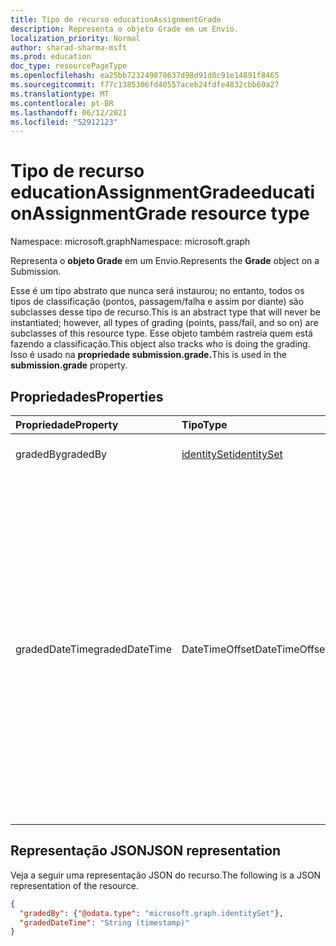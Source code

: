 ```yaml
---
title: Tipo de recurso educationAssignmentGrade
description: Representa o objeto Grade em um Envio.
localization_priority: Normal
author: sharad-sharma-msft
ms.prod: education
doc_type: resourcePageType
ms.openlocfilehash: ea25bb723249878637d98d91d8c91e14891f8465
ms.sourcegitcommit: f77c1385306fd40557aceb24fdfe4832cbb60a27
ms.translationtype: MT
ms.contentlocale: pt-BR
ms.lasthandoff: 06/12/2021
ms.locfileid: "52912123"
---
```

# <a name="educationassignmentgrade-resource-type"></a><span data-ttu-id="668b0-103">Tipo de recurso educationAssignmentGrade</span><span class="sxs-lookup"><span data-stu-id="668b0-103">educationAssignmentGrade resource type</span></span>

<span data-ttu-id="668b0-104">Namespace: microsoft.graph</span><span class="sxs-lookup"><span data-stu-id="668b0-104">Namespace: microsoft.graph</span></span>

<span data-ttu-id="668b0-105">Representa o **objeto Grade** em um Envio.</span><span class="sxs-lookup"><span data-stu-id="668b0-105">Represents the **Grade** object on a Submission.</span></span> 

<span data-ttu-id="668b0-106">Esse é um tipo abstrato que nunca será instaurou; no entanto, todos os tipos de classificação (pontos, passagem/falha e assim por diante) são subclasses desse tipo de recurso.</span><span class="sxs-lookup"><span data-stu-id="668b0-106">This is an abstract type that will never be instantiated; however, all types of grading (points, pass/fail, and so on) are subclasses of this resource type.</span></span> <span data-ttu-id="668b0-107">Esse objeto também rastreia quem está fazendo a classificação.</span><span class="sxs-lookup"><span data-stu-id="668b0-107">This object also tracks who is doing the grading.</span></span> <span data-ttu-id="668b0-108">Isso é usado na **propriedade submission.grade.**</span><span class="sxs-lookup"><span data-stu-id="668b0-108">This is used in the **submission.grade** property.</span></span>


## <a name="properties"></a><span data-ttu-id="668b0-109">Propriedades</span><span class="sxs-lookup"><span data-stu-id="668b0-109">Properties</span></span>
| <span data-ttu-id="668b0-110">Propriedade</span><span class="sxs-lookup"><span data-stu-id="668b0-110">Property</span></span>     | <span data-ttu-id="668b0-111">Tipo</span><span class="sxs-lookup"><span data-stu-id="668b0-111">Type</span></span>   |<span data-ttu-id="668b0-112">Descrição</span><span class="sxs-lookup"><span data-stu-id="668b0-112">Description</span></span>|
|:---------------|:--------|:----------|
|<span data-ttu-id="668b0-113">gradedBy</span><span class="sxs-lookup"><span data-stu-id="668b0-113">gradedBy</span></span>|[<span data-ttu-id="668b0-114">identitySet</span><span class="sxs-lookup"><span data-stu-id="668b0-114">identitySet</span></span>](identityset.md)| <span data-ttu-id="668b0-115">Usuário que fez a classificação.</span><span class="sxs-lookup"><span data-stu-id="668b0-115">User who did the grading.</span></span> |
|<span data-ttu-id="668b0-116">gradedDateTime</span><span class="sxs-lookup"><span data-stu-id="668b0-116">gradedDateTime</span></span>|<span data-ttu-id="668b0-117">DateTimeOffset</span><span class="sxs-lookup"><span data-stu-id="668b0-117">DateTimeOffset</span></span>| <span data-ttu-id="668b0-118">Momento no tempo em que a nota foi aplicada a esse objeto de envio.</span><span class="sxs-lookup"><span data-stu-id="668b0-118">Moment in time when the grade was applied to this submission object.</span></span> <span data-ttu-id="668b0-119">O tipo Timestamp representa informações de data e hora usando o formato ISO 8601 e está sempre no horário UTC.</span><span class="sxs-lookup"><span data-stu-id="668b0-119">The Timestamp type represents date and time information using ISO 8601 format and is always in UTC time.</span></span> <span data-ttu-id="668b0-120">Por exemplo, meia-noite UTC em 1 de janeiro de 2014 é `2014-01-01T00:00:00Z`</span><span class="sxs-lookup"><span data-stu-id="668b0-120">For example, midnight UTC on Jan 1, 2014 is `2014-01-01T00:00:00Z`</span></span>|

## <a name="json-representation"></a><span data-ttu-id="668b0-121">Representação JSON</span><span class="sxs-lookup"><span data-stu-id="668b0-121">JSON representation</span></span>

<span data-ttu-id="668b0-122">Veja a seguir uma representação JSON do recurso.</span><span class="sxs-lookup"><span data-stu-id="668b0-122">The following is a JSON representation of the resource.</span></span>

<!-- {
  "blockType": "resource",
  "optionalProperties": [

  ],
  "@odata.type": "microsoft.graph.educationAssignmentGrade"
}-->

```json
{
  "gradedBy": {"@odata.type": "microsoft.graph.identitySet"},
  "gradedDateTime": "String (timestamp)"
}

```

<!-- uuid: 8fcb5dbc-d5aa-4681-8e31-b001d5168d79
2015-10-25 14:57:30 UTC -->
<!--
{
  "type": "#page.annotation",
  "description": "educationAssignmentGrade resource",
  "keywords": "",
  "section": "documentation",
  "tocPath": "",
  "suppressions": []
}
-->


